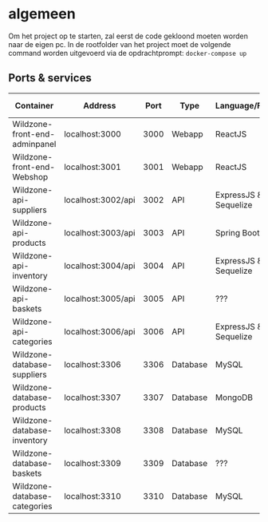 # algemeen

Om het project op te starten, zal eerst de code gekloond moeten worden naar de eigen pc. In de rootfolder van het project moet de volgende command worden uitgevoerd via de opdrachtprompt:
`docker-compose up`

## Ports & services

| Container                     | Address            | Port | Type     | Language/Framework    | In-use             |
|-------------------------------|--------------------|------|----------|-----------------------|--------------------|
| Wildzone-front-end-adminpanel | localhost:3000     | 3000 | Webapp   | ReactJS               | :white_check_mark: |
| Wildzone-front-end-Webshop    | localhost:3001     | 3001 | Webapp   | ReactJS               | :x:                |
| Wildzone-api-suppliers        | localhost:3002/api | 3002 | API      | ExpressJS & Sequelize | :white_check_mark: |
| Wildzone-api-products         | localhost:3003/api | 3003 | API      | Spring Boot           | :x:                |
| Wildzone-api-inventory        | localhost:3004/api | 3004 | API      | ExpressJS & Sequelize | :x:                |
| Wildzone-api-baskets          | localhost:3005/api | 3005 | API      | ???                   | :x:                |
| Wildzone-api-categories       | localhost:3006/api | 3006 | API      | ExpressJS & Sequelize | :x:                |
| Wildzone-database-suppliers   | localhost:3306     | 3306 | Database | MySQL                 | :white_check_mark: |
| Wildzone-database-products    | localhost:3307     | 3307 | Database | MongoDB               | :x:                |
| Wildzone-database-inventory   | localhost:3308     | 3308 | Database | MySQL                 | :x:                |
| Wildzone-database-baskets     | localhost:3309     | 3309 | Database | ???                   | :x:                |
| Wildzone-database-categories  | localhost:3310     | 3310 | Database | MySQL                 | :x:                |

